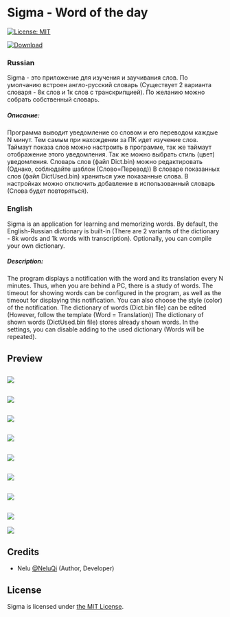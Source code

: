# Sigma - Word of the day

[![License: MIT](https://img.shields.io/badge/License-MIT-yellow.svg)](https://opensource.org/licenses/MIT)

[![Download](https://img.shields.io/badge/Download-windows-brightgreen.svg)](https://github.com/NeluQi/Sigma/releases)

 ### Russian
Sigma - это приложение для изучения и заучивания слов. По умолчанию встроен англо-русский словарь (Существует 2 варианта словаря - 8к слов и 1к слов с транскрипцией).
По желанию можно собрать собственный словарь.

 ##### Описание:
Программа выводит уведомление со словом и его переводом каждые N минут. Тем самым при нахождении за ПК идет изучение слов. Таймаут показа слов можно настроить в программе, так же таймаут отображение этого уведомления. Так же можно выбрать стиль (цвет) уведомления.
Словарь слов (файл Dict.bin) можно редактировать (Однако, соблюдайте шаблон (Слово=Перевод))
В словаре показанных слов (файл DictUsed.bin) храниться уже показанные слова. В настройках можно отключить добавление в использованный словарь (Слова будет повторяться).

 ### English
Sigma is an application for learning and memorizing words. By default, the English-Russian dictionary is built-in (There are 2 variants of the dictionary - 8k words and 1k words with transcription).
Optionally, you can compile your own dictionary.

##### Description:
The program displays a notification with the word and its translation every N minutes. Thus, when you are behind a PC, there is a study of words. The timeout for showing words can be configured in the program, as well as the timeout for displaying this notification. You can also choose the style (color) of the notification.
The dictionary of words (Dict.bin file) can be edited (However, follow the template (Word = Translation))
The dictionary of shown words (DictUsed.bin file) stores already shown words. In the settings, you can disable adding to the used dictionary (Words will be repeated).

 ## Preview
 
![](https://i.imgur.com/ddigjbB.png)
------------
![](https://i.imgur.com/EVqFQfP.png)
------------
![](https://i.imgur.com/XAgau3K.png)
------------
![](https://i.imgur.com/NY7WlKG.gif)
------------
![](https://i.imgur.com/pwNsVzT.gif)
------------
![](https://i.imgur.com/Wk0GFPP.gif)
------------
![](https://i.imgur.com/qBMBTZF.gif)
------------
![](https://i.imgur.com/LR3qX3B.gif)
------------
![](https://i.imgur.com/HZeojjJ.gif)

 ## Credits

 * Nelu [@NeluQi](https://github.com/NeluQi/) (Author, Developer)

 ## License

 Sigma is licensed under [the MIT License](LICENSE).
